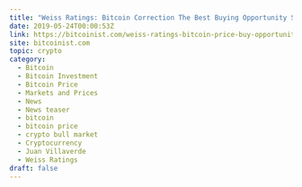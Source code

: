 ```yaml
---
title: "Weiss Ratings: Bitcoin Correction The Best Buying Opportunity Since 2015"
date: 2019-05-24T00:00:53Z
link: https://bitcoinist.com/weiss-ratings-bitcoin-price-buy-opportunity-since-2015/?utm_medium=RSS&utm_source=hune
site: bitcoinist.com
topic: crypto
category:
  - Bitcoin
  - Bitcoin Investment
  - Bitcoin Price
  - Markets and Prices
  - News
  - News teaser
  - bitcoin
  - bitcoin price
  - crypto bull market
  - Cryptocurrency
  - Juan Villaverde
  - Weiss Ratings
draft: false
---
```

